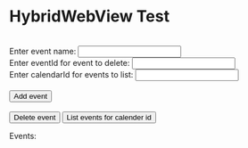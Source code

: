 <html>

<head>
    <meta http-equiv="refresh" content="120">
    <meta http-equiv="cache-control" content="max-age=0" />
    <meta http-equiv="cache-control" content="no-cache" />
    <meta http-equiv="expires" content="0" />
    <meta http-equiv="expires" content="Tue, 01 Jan 1980 1:00:00 GMT" />
    <meta http-equiv="pragma" content="no-cache" />
</head>

<body>
    <script src="https://code.jquery.com/jquery-2.1.4.min.js"></script>
    <h1>HybridWebView Test</h1>
    <br /> Enter event name: <input type="text" id="name">
    <br /> Enter eventId for event to delete: <input type="text" id="eventId">
    <br /> Enter calendarId for events to list: <input type="text" id="calendarId">    
    <br />
    <br />
    <button type="button" onclick="javascript: addEvent($('#name').val())">Add event</button>
     <br />
    <br />
    <button type="button" onclick="javascript: deleteEvent($('#eventId').val())">Delete event</button>
    <button type="button" onclick="javascript: listEvents($('#calendarId').val())">List events for calender id</button>
    <br />
    <p id="result">Events:</p>
    <script type="text/javascript">
        function log(str) {
            $('#result').html($('#result').html() + "<br/>" + str);
        }

        log('Starting application')

        var selectedCalenderId = null;



        function addEvent(eventName) {
            CalendarIntegration.addEvent("9", "3", eventName, "test event fra app", "Jan 1, 2021", "Jan 2, 2021", "Timeplan");

            $('#name').val('');

            log('Event added to calendar');
        }
        
        function deleteEvent(eventId) {
            CalendarIntegration.deleteEvent(eventId);

            $('#eventId').val('');

            log('Event added to calendar');
        }        

        function listEvents(id) {
            CalendarIntegration.listEvents(id);
        }

        function listEventsResult(result) {
            log('Events in selected calendar (' + selectedCalenderId + '): ' + JSON.stringify(result));
        }

        function timeHasPassedEvent(time) {
            log('Event from app: ' + time);
        }
    </script>
</body>

</html>
